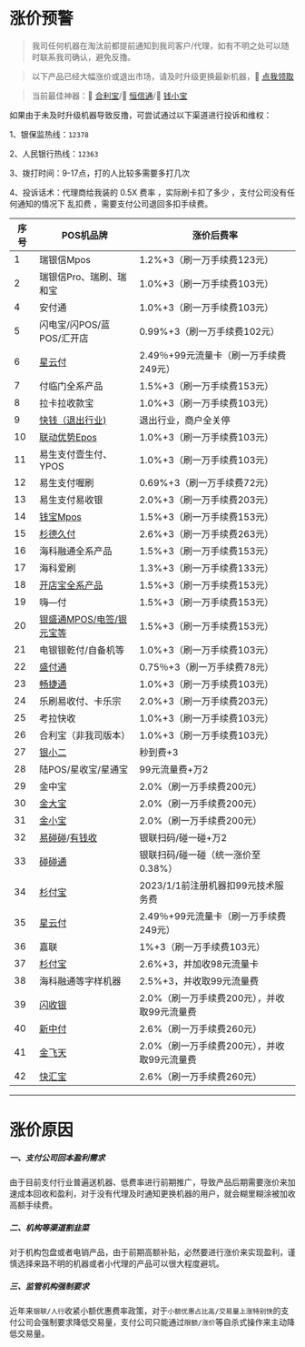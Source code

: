 # 涨价预警

> 我司任何机器在淘汰前都提前通知到我司客户/代理，如有不明之处可以随时联系我司确认，避免反撸。

> 以下产品已经大幅涨价或退出市场，请及时升级更换最新机器，:link: [点我领取](start/tool.md)

> 当前最佳神器：:link: [合利宝](tool/hlb.md)/:link: [恒信通](tool/hxt.md)/:link: [钱小宝](tool/qxb.md)

如果由于未及时升级机器导致反撸，可尝试通过以下渠道进行投诉和维权：

1、银保监热线：`12378`

2、人民银行热线：`12363`

3、拨打时间：9-17点，打的人比较多需要多打几次 

4、投诉话术：代理商给我装的 0.5X 费率 ，实际刷卡扣了多少 ，支付公司没有任何通知的情况下 乱扣费 ，需要支付公司退回多扣手续费。

| 序号 | POS机品牌                                   | 涨价后费率                                  |
| ---- | ------------------------------------------- | ------------------------------------------- |
| 1    | 瑞银信Mpos                                  | 1.2%+3（刷一万手续费123元）                 |
| 2    | 瑞银信Pro、瑞刷、瑞和宝                     | 1.0%+3（刷一万手续费103元）                 |
| 4    | 安付通                                      | 1.0%+3（刷一万手续费103元）                 |
| 5    | 闪电宝/闪POS/蓝POS/汇开店                   | 0.99%+3（刷一万手续费102元）                |
| 6    | [星云付](tool/xyf.md)                       | 2.49％+99元流量卡（刷一万手续费249元）      |
| 7    | 付临门全系产品                              | 1.5%+3（刷一万手续费153元）                 |
| 8    | 拉卡拉收款宝                                | 1.0%+3（刷一万手续费103元）                 |
| 9    | [快钱（退出行业)](tool/kq.md)               | 退出行业，商户全关停                        |
| 10   | [联动优势Epos](tool/ldys.md)                | 1.0%+3（刷一万手续费103元）                 |
| 11   | 易生支付壹生付、YPOS                        | 1.0%+3（刷一万手续费103元）                 |
| 12   | 易生支付喔刷                                | 0.69%+3（刷一万手续费72元）                 |
| 13   | 易生支付易收银                              | 2.0%+3（刷一万手续费203元）                 |
| 14   | [钱宝Mpos](tool/qb.md)                      | 1.5%+3（刷一万手续费153元）                 |
| 15   | [杉德久付](tool/sdjf.md)                    | 2.6%+3（刷一万手续费263元）                 |
| 16   | 海科融通全系产品                            | 1.5%+3（刷一万手续费153元）                 |
| 17   | 海科爱刷                                    | 1.3%+3（刷一万手续费133元）                 |
| 18   | [开店宝全系产品](tool/kdb.md)               | 1.5%+3（刷一万手续费153元）                 |
| 19   | 嗨—付                                       | 1.5%+3（刷一万手续费153元）                 |
| 20   | [银盛通MPOS/电签/银元宝等](tool/yst.md)     | 1.5%+3（刷一万手续费153元）                 |
| 21   | 电银银乾付/自备机等                         | 1.0%+3（刷一万手续费103元）                 |
| 22   | [盛付通](tool/sft.md)                       | 0.75％+3（刷一万手续费78元）                |
| 23   | [畅捷通](tool/cjt.md)                       | 1.0%+3（刷一万手续费103元）                 |
| 24   | 乐刷易收付、卡乐宗                          | 2.0%+3（刷一万手续费203元）                 |
| 25   | 考拉快收                                    | 1.0%+3（刷一万手续费103元）                 |
| 26   | 合利宝（非我司版本）                        | 1.0%+3（刷一万手续费103元）                 |
| 27   | [银小二](tool/yxe.md)                       | 秒到费+3                                    |
| 28   | 陆POS/星收宝/星通宝                         | 99元流量费+万2                              |
| 29   | 金中宝                                      | 2.0%（刷一万手续费200元）                   |
| 30   | [金大宝](tool/jdb.md)                       | 2.0%（刷一万手续费200元）                   |
| 31   | [金小宝](tool/jxb.md)                       | 2.0%（刷一万手续费200元）                   |
| 32   | [易碰碰](tool/ypp.md)/[有钱收](tool/yqs.md) | 银联扫码/碰一碰+万2                         |
| 33   | [碰碰通](tool/ppt.md)                       | 银联扫码/碰一碰（统一涨价至0.38%）          |
| 34   | [杉付宝](tool/sfb.md)                       | 2023/1/1前注册机器扣99元技术服务费          |
| 35   | [星云付](tool/xyf.md)                       | 2.49％+99元流量卡（刷一万手续费249元）      |
| 36   | 嘉联                                        | 1%+3（刷一万手续费103元）                   |
| 37   | [杉付宝](tool/sfb.md)                       | 2.6%+3，并加收98元流量卡                    |
| 38   | 海科融通等字样机器                          | 2.5%+3，并收取99元流量费                    |
| 39   | [闪收银](tool/ssy.md)                       | 2.0%（刷一万手续费200元），并收取99元流量费 |
| 40   | [新中付](tool/xzf.md)                       | 2.6%（刷一万手续费260元）                   |
| 41   | [金飞天](tool/jft.md)                       | 2.0%（刷一万手续费200元），并收取99元流量费 |
| 42   | [快汇宝](tool/khb.md)                       | 2.6%（刷一万手续费260元）                   |


---

# 涨价原因

##### 一、支付公司回本盈利需求

由于目前支付行业普遍送机器、低费率进行前期推广，导致产品后期需要涨价来加速成本回收和盈利，对于没有代理及时通知更换机器的用户，就会糊里糊涂被加收高额手续费。

##### 二、机构等渠道割韭菜

对于机构包盘或者电销产品，由于前期高额补贴，必然要进行涨价来实现盈利，谨慎选择来路不明的机器或者小代理的产品可以很大程度避坑。

##### 三、监管机构强制要求

近年来`银联/人行`收紧小额优惠费率政策，对于`小额优惠占比高/交易量上涨特别快`的支付公司会强制要求降低交易量，支付公司只能通过`限额/涨价`等自杀式操作来主动降低交易量。
